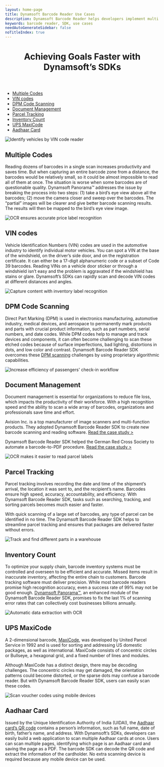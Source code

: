 ```yaml
---
layout: home-page
title: Dynamsoft Barcode Reader Use Cases
description: Dynamsoft Barcode Reader helps developers implement multi codes scanning, VIN codes recognition, document management, parcel tracking and more
keywords: barcode reader, SDK, use cases
needAutoGenerateSidebar: false
noTitleIndex: true
---
```



<h1 style="text-align:center;margin-bottom:60px;">Achieving Goals Faster with Dynamsoft’s SDKs</h1>
<ul>
  <li><a href="#multiple-codes">Multiple Codes</a></li>
  <li><a href="#vin-codes">VIN codes</a></li>
  <li><a href="#dpm-code-scanning">DPM Code Scanning</a></li>
  <li><a href="#document-management">Document Management</a></li>
  <li><a href="#parcel-tracking">Parcel Tracking</a></li>
  <li><a href="#inventory-count">Inventory Count</a></li>
  <li><a href="#ups-maxicode">UPS MaxiCode</a></li>
  <li><a href="#aadhaar-card">Aadhaar Card</a></li>
</ul>
<div class="usecaseItemList">
  <div class="usecaseItem">
    <div class="useCaseImg">
      <img src="https://www.dynamsoft.com/webres/wwwroot/images/banner/DLR/dlr-usecase1.png"
        alt="Identify vehicles by VIN code reader">
    </div>
    <div class="useCaseDetail">
      <h2 id="multiple-codes">Multiple Codes</h2>
      <p>Reading dozens of barcodes in a single scan increases productivity and saves time. But when capturing an entire barcode zone from a distance, the barcodes would be relatively small, so it could be almost impossible to read all of them at once. The situation is worse when some barcodes are of questionable quality. Dynamsoft Panorama™ addresses the issue by breaking the process into two steps: (1) take a bird’s eye view above all the barcodes; (2) move the camera closer and sweep over the barcodes. The “partial” images will be clearer and give better barcode scanning results. The results will then be mapped to the bird’s eye view image.</p>
    </div>
  </div>
  <div class="usecaseItem">
    <div class="useCaseImg">
      <img src="https://www.dynamsoft.com/webres/wwwroot/images/banner/DLR/dlr-usecase2.png"
        alt="OCR ensures accurate price label recognition">
    </div>
    <div class="useCaseDetail">
      <h2 id="vin-codes">VIN codes</h2>
      <p>Vehicle Identification Numbers (VIN) codes are used in the automotive industry to identify individual motor vehicles. You can spot a VIN at the base of the windshield, on the driver’s side door, and on the registration certificate. It can either be a 17-digit alphanumeric code or a subset of Code 39 barcodes. Reading VINs on a vehicle door sticker or through a windshield isn’t easy and the problem is aggravated if the windshield has stains or glare. Dynamsoft’s SDKs can rapidly scan and decode VIN codes at different distances and angles.</p>
    </div>
  </div>
  <div class="usecaseItem">
    <div class="useCaseImg">
      <img src="https://www.dynamsoft.com/webres/wwwroot/images/banner/DLR/dlr-usecase3.png"
        alt="Capture content with inventory label recognition">
    </div>
    <div class="useCaseDetail">
      <h2 id="dpm-code-scanning">DPM Code Scanning</h2>
      <p>Direct Part Marking (DPM) is used in electronics manufacturing, automotive industry, medical devices, and
        aerospace to permanently mark products and parts with crucial product information, such as part numbers, serial
        numbers, and date codes. While DPM codes help to manage and track devices and components, it can often become
        challenging to scan these etched codes because of surface imperfections, bad lighting, distortions in dots, and
        low color and contrast. Dynamsoft Barcode Reader SDK overcomes these <a
          href="https://www.dynamsoft.com/Products/direct-part-marking.aspx">DPM scanning</a> challenges by using
        proprietary algorithmic capabilities.</p>
    </div>
  </div>
  <div class="usecaseItem">
    <div class="useCaseImg">
      <img src="https://www.dynamsoft.com/webres/wwwroot/images/banner/DLR/dlr-usecase4.png"
        alt="Increase efficiency of passengers' check-in workflow">
    </div>
    <div class="useCaseDetail">
      <h2 id="document-management">Document Management</h2>
      <p>Document management is essential for organizations to reduce file loss, which impacts the productivity of their
        workforce. With a high recognition speed and the ability to scan a wide array of barcodes, organizations and
        professionals save time and effort.</p>
      <p>Avision Inc. is a top manufacturer of image scanners and multi-function products. They adopted Dynamsoft Barcode Reader SDK to create new barcode scanning and reading software. <a
        href="https://www.dynamsoft.com/Company/case-study-Avision.aspx">Read the case study &gt;</a></p>
      <p>Dynamsoft Barcode Reader SDK helped the German Red Cross Society to automate a barcode-to-PDF procedure. <a
          href="https://www.dynamsoft.com/Company/case-study-Avision.aspx">Read the case study &gt;</a></p>
    </div>
  </div>
  <div class="usecaseItem">
    <div class="useCaseImg">
      <img src="https://www.dynamsoft.com/webres/wwwroot/images/banner/DLR/dlr-usecase7.png"
        alt="OCR makes it easier to read parcel labels">
    </div>
    <div class="useCaseDetail">
      <h2 id="parcel-tracking">Parcel Tracking</h2>
      <p>Parcel tracking involves recording the date and time of the shipment’s arrival, the location it was sent to,
        and the recipient’s name. Barcodes ensure high speed, accuracy, accountability, and efficiency. With Dynamsoft
        Barcode Reader SDK, tasks such as searching, tracking, and sorting parcels becomes much easier and faster.</p>
      <p>With quick scanning of a large set of barcodes, any type of parcel can be identified in no time. The Dynamsoft
        Barcode Reader SDK helps to streamline parcel tracking and ensures that packages are delivered faster without
        errors.</p>
    </div>
  </div>
  <div class="usecaseItem">
    <div class="useCaseImg">
      <img src="https://www.dynamsoft.com/webres/wwwroot/images/banner/DLR/dlr-usecase6.png"
        alt="Track and find different parts in a warehouse">
    </div>
    <div class="useCaseDetail">
      <h2 id="inventory-count">Inventory Count</h2>
      <p>To optimize your supply chain, barcode inventory systems must be controlled and overseen to be efficient and
        accurate. Missed items result in inaccurate inventory, affecting the entire chain to customers. Barcode tracking
        software must deliver precision. While most barcode readers promise high recognition accuracy, even a success
        rate of 99% may not be good enough. <a
          href="https://officecn.dynamsoft.com:808/Products/barcode-inventory-system.aspx">Dynamsoft Panorama™</a>, an
        enhanced module of the Dynamsoft Barcode Reader SDK, promises to fix the last 1% of scanning error rates that
        can collectively cost businesses billions annually.</p>
    </div>
  </div>
  <div class="usecaseItem">
    <div class="useCaseImg">
      <img src="https://www.dynamsoft.com/webres/wwwroot/images/banner/DLR/dlr-usecase9.png"
        alt="Automatic data extraction with OCR">
    </div>
    <div class="useCaseDetail">
      <h2 id="ups-maxicode">UPS MaxiCode</h2>
      <p>A 2-dimensional barcode, <a href="https://www.dynamsoft.com/Barcode-Types/MaxiCode.aspx">MaxiCode</a>, was
        developed by United Parcel Service in 1992 and is used for sorting and addressing US domestic packages, as well
        as international. MaxiCode consists of concentric circles or Bullseye, a hexagonal grid, and a fixed number of
        lines and modules.</p>
      <p>Although MaxiCode has a distinct design, there may be decoding challenges. The concentric circles may get
        damaged, the orientation patterns could become distorted, or the sparse dots may confuse a barcode reader. But
        with Dynamsoft Barcode Reader SDK, users can easily scan these codes.</p>
    </div>
  </div>
  <div class="usecaseItem">
    <div class="useCaseImg">
      <img src="https://www.dynamsoft.com/webres/wwwroot/images/banner/DLR/dlr-usecase8.png"
        alt="Scan voucher codes using mobile devices">
    </div>
    <div class="useCaseDetail">
          <h2 id="aadhaar-card">Aadhaar Card</h2>
      <p>Issued by the Unique Identification Authority of India (UIDAI), the <a
          href="https://www.dynamsoft.com/blog/insights/how-to-extract-aadhaar-card-information/">Aadhaar card’s QR
          code</a> contains a person’s information, such as full name, date of birth, father’s name, and address.
        With Dynamsoft’s SDKs, developers can easily build a web application to scan multiple Aadhaar cards at once.
        Users can scan multiple pages, identifying which page is an Aadhaar card and saving the page as a PDF. The
        barcode SDK can decode the QR code and extract the information of the cardholder. No extra scanning device is
        required because any mobile device can be used.</p>
    </div>
  </div>
</div>